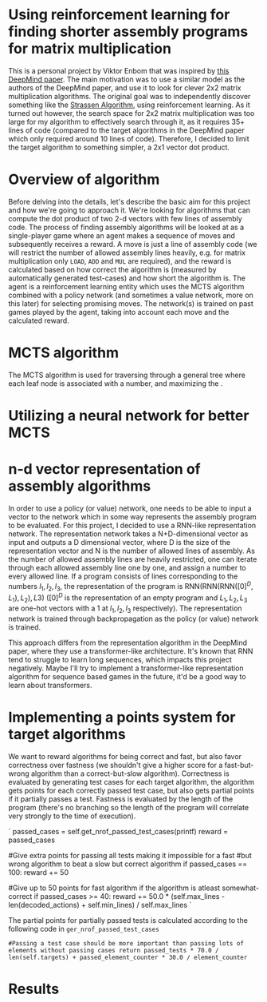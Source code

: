 # Using reinforcement learning for finding shorter assembly programs for matrix multiplication
This is a personal project by Viktor Enbom that was inspired by [this DeepMind paper](https://www.nature.com/articles/s41586-023-06004-9). The main motivation was to use a similar model as the authors of the DeepMind paper, and use it to look for clever 2x2 matrix multiplication algorithms. The original goal was to independently discover something like the [Strassen Algorithm](https://en.wikipedia.org/wiki/Strassen_algorithm), using reinforcement learning. As it turned out however, the search space for 2x2 matrix multiplication was too large for my algorithm to effectively search through it, as it requires 35+ lines of code (compared to the target algorithms in the DeepMind paper which only required around 10 lines of code). Therefore, I decided to limit the target algorithm to something simpler, a 2x1 vector dot product. 

# Overview of algorithm
Before delving into the details, let's describe the basic aim for this project and how we're going to approach it. We're looking for algorithms that can compute the dot product of two 2-d vectors with few lines of assembly code. The process of finding assembly algorithms will be looked at as a single-player game where an agent makes a sequence of moves and subsequently receives a reward. A move is just a line of assembly code (we will restrict the number of allowed assembly lines heavily, e.g. for matrix multiplication only `LOAD`, `ADD` and `MUL` are required), and the reward is calculated based on how correct the algorithm is (measured by automatically generated test-cases) and how short the algorithm is. The agent is a reinforcement learning entity which uses the MCTS algorithm combined with a policy network (and sometimes a value network, more on this later) for selecting promising moves. The network(s) is trained on past games played by the agent, taking into account each move and the calculated reward.

# MCTS algorithm

The MCTS algorithm is used for traversing through a general tree where each leaf node is associated with a number, and maximizing the .

# Utilizing a neural network for better MCTS 

# n-d vector representation of assembly algorithms
In order to use a policy (or value) network, one needs to be able to input a vector to the network which in some way represents the assembly program to be evaluated. For this project, I decided to use a RNN-like representation network. The representation network takes a N+D-dimensional vector as input and outputs a D dimensional vector, where D is the size of the representation vector and N is the number of allowed lines of assembly.  As the number of allowed assembly lines are heavily restricted, one can iterate through each allowed assembly line one by one, and assign a number to every allowed line. If a program consists of lines corresponding to the numbers $l_1, l_2, l_3$, the representation of the program is $\text{RNN}(\text{RNN}(\text{RNN}([0]^D, L_1), L_2), L3)$ ($[0]^D$ is the representation of an empty program and $L_1,L_2,L_3$ are one-hot vectors with a 1 at $l_1, l_2, l_3$ respectively). The representation network is trained through backpropagation as the policy (or value) network is trained. 

This approach differs from the representation algorithm in the DeepMind paper, where they use a transformer-like architecture. It's known that RNN tend to struggle to learn long sequences, which impacts this project negatively. Maybe I'll try to implement a transformer-like representation algorithm for sequence based games in the future, it'd be a good way to learn about transformers.

# Implementing a points system for target algorithms
We want to reward algorithms for being correct and fast, but also favor correctness over fastness (we shouldn't give a higher score for a fast-but-wrong algorithm than a correct-but-slow algorithm). Correctness is evaluated by generating test cases for each target algorithm, the algorithm gets points for each correctly passed test case, but also gets partial points if it partially passes a test. Fastness is evaluated by the length of the program (there's no branching so the length of the program will correlate very strongly to the time of execution).

`
passed_cases = self.get_nrof_passed_test_cases(printf)
reward = passed_cases

#Give extra points for passing all tests making it impossible for a fast 
#but wrong algorithm to beat a slow but correct algorithm
if passed_cases == 100:
    reward += 50
    
#Give up to 50 points for fast algorithm if the algorithm is atleast somewhat-correct
if passed_cases >= 40:
    reward += 50.0 * (self.max_lines - len(decoded_actions) + self.min_lines) / self.max_lines
`

The partial points for partially passed tests is calculated according to the following code in `ger_nrof_passed_test_cases`

`
#Passing a test case should be more important than passing lots of elements without passing cases
return passed_tests * 70.0 / len(self.targets) + passed_element_counter * 30.0 / element_counter
`
 

# Results




